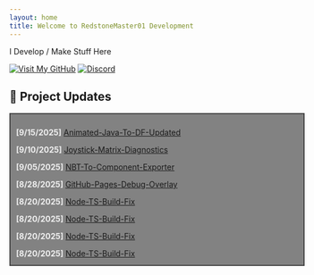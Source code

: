 ```yaml
---
layout: home
title: Welcome to RedstoneMaster01 Development
---
```


I Develop / Make Stuff Here

[![Visit My GitHub](https://img.shields.io/badge/GitHub-RedstoneMaster011-black?style=for-the-badge&logo=github)](https://github.com/RedstoneMaster011)
[![Discord](https://img.shields.io/badge/Discord-RedstoneMaster01-blue?style=for-the-badge&logo=discord)](https://discord.gg/Gsd3dN4572)

## 🔧 Project Updates

<div style="width: 100%; max-height: 250px; overflow-y: scroll; border: 2px solid #444; padding: 10px; background-color: #828282; color: #f0f0f0; scrollbar-width: thin;">

<p><strong>[9/15/2025]</strong> <a href="https://github.com/RedstoneMaster011/animated-java-to-df-updated">Animated-Java-To-DF-Updated</a></p>

<p><strong>[9/10/2025]</strong> <a href="https://github.com/RedstoneMaster011/joystick-matrix-diagnostics">Joystick-Matrix-Diagnostics</a></p>

<p><strong>[9/05/2025]</strong> <a href="https://github.com/RedstoneMaster011/nbt-to-component-exporter">NBT-To-Component-Exporter</a></p>

<p><strong>[8/28/2025]</strong> <a href="https://github.com/RedstoneMaster011/github-pages-debug-overlay">GitHub-Pages-Debug-Overlay</a></p>

<p><strong>[8/20/2025]</strong> <a href="https://github.com/RedstoneMaster011/node-ts-build-fix">Node-TS-Build-Fix</a></p>

<p><strong>[8/20/2025]</strong> <a href="https://github.com/RedstoneMaster011/node-ts-build-fix">Node-TS-Build-Fix</a></p>

<p><strong>[8/20/2025]</strong> <a href="https://github.com/RedstoneMaster011/node-ts-build-fix">Node-TS-Build-Fix</a></p>

<p><strong>[8/20/2025]</strong> <a href="https://github.com/RedstoneMaster011/node-ts-build-fix">Node-TS-Build-Fix</a></p>

<!-- Add more updates below -->

</div>
